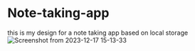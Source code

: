 # Note-taking-app
this is my design for a note taking app based on local storage
![Screenshot from 2023-12-17 15-13-33](https://github.com/ahmedgoda31123/Note-taking-app/assets/119757067/1c0a8776-c140-4419-b3b6-6e0fa85b7172)
